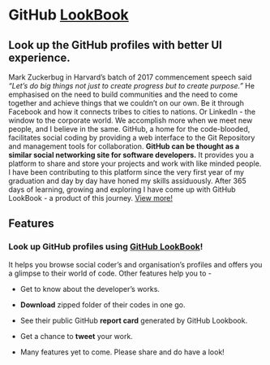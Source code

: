 # GitHub [LookBook](http://githublookbook.com/)
## Look up the GitHub profiles with better UI experience. 

Mark Zuckerbug in Harvard’s batch of 2017 commencement speech said *“Let’s do big things not just to create progress but to create purpose.”* He emphasised on the need to build communities and the need to come together and achieve things that we couldn’t on our own. Be it through Facebook and how it connects tribes to cities to nations. Or LinkedIn - the window to the corporate world. We accomplish more when we meet new people, and I believe in the same. GitHub, a home for the code-blooded, facilitates social coding by providing a web interface to the Git Repository and management tools for collaboration. **GitHub can be thought as a similar social networking site for software developers.** It provides you a platform to share and store your projects and work with like minded people. I have been contributing to this platform since the very first year of my graduation and day by day have honed my skills assiduously. After 365 days of learning, growing and exploring I have come up with GitHub LookBook - a product of this journey. 
[View more!](https://vinitshahdeo.github.io/GitHub-LookBook/)

## Features

### Look up GitHub profiles using [GitHub LookBook](http://githublookbook.com/)!

It helps you browse social coder’s and organisation’s profiles and offers you a glimpse to their world of code.
Other features help you to -

- Get to know about the developer’s works.
 
- **Download** zipped folder of their codes in one go.
 
- See their public GitHub **report card** generated by GitHub Lookbook.
 
- Get a chance to **tweet** your work.
 
- Many features yet to come. Please share and do have a look!